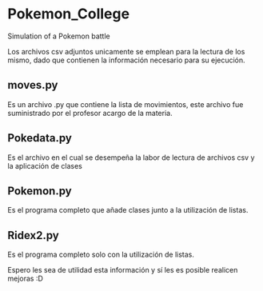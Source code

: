 # Pokemon_College
Simulation of a Pokemon battle

Los archivos csv adjuntos unicamente se emplean para la lectura de los mismo, dado que contienen la información necesario para su ejecución.

## moves.py
Es un archivo .py que contiene la lista de movimientos, este archivo fue suministrado por el profesor acargo de la materia.

## Pokedata.py
Es el archivo en el cual se desempeña la labor de lectura de archivos csv y la aplicación de clases

## Pokemon.py
Es el programa completo que añade clases junto a la utilización de listas.

## Ridex2.py
Es el programa completo solo con la utilización de listas.

Espero les sea de utilidad esta información y sí les es posible realicen mejoras :D
